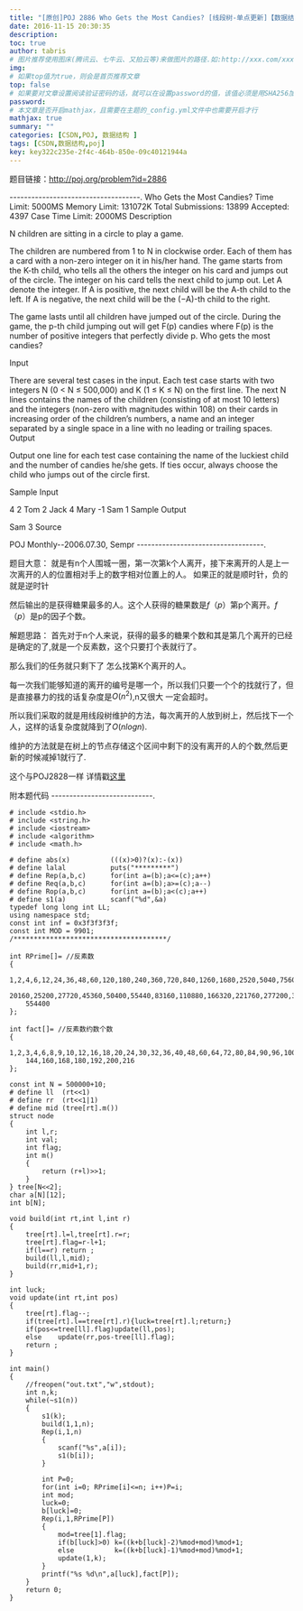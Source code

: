 ```yaml
---
title: "[原创]POJ 2886 Who Gets the Most Candies? [线段树-单点更新]【数据结构】"
date: 2016-11-15 20:30:35
description:
toc: true
author: tabris
# 图片推荐使用图床(腾讯云、七牛云、又拍云等)来做图片的路径.如:http://xxx.com/xxx.jpg
img:
# 如果top值为true，则会是首页推荐文章
top: false
# 如果要对文章设置阅读验证密码的话，就可以在设置password的值，该值必须是用SHA256加密后的密码，防止被他人识破
password:
# 本文章是否开启mathjax，且需要在主题的_config.yml文件中也需要开启才行
mathjax: true
summary: ""
categories: [CSDN,POJ, 数据结构 ]
tags: [CSDN,数据结构,poj]
key: key322c235e-2f4c-464b-850e-09c40121944a
---
```


题目链接：http://poj.org/problem?id=2886

------------------------------------.
Who Gets the Most Candies?
Time Limit: 5000MS		Memory Limit: 131072K
Total Submissions: 13899		Accepted: 4397
Case Time Limit: 2000MS
Description

N children are sitting in a circle to play a game.

The children are numbered from 1 to N in clockwise order. Each of them has a card with a non-zero integer on it in his/her hand. The game starts from the K-th child, who tells all the others the integer on his card and jumps out of the circle. The integer on his card tells the next child to jump out. Let A denote the integer. If A is positive, the next child will be the A-th child to the left. If A is negative, the next child will be the (−A)-th child to the right.

The game lasts until all children have jumped out of the circle. During the game, the p-th child jumping out will get F(p) candies where F(p) is the number of positive integers that perfectly divide p. Who gets the most candies?

Input

There are several test cases in the input. Each test case starts with two integers N (0 < N ≤ 500,000) and K (1 ≤ K ≤ N) on the first line. The next N lines contains the names of the children (consisting of at most 10 letters) and the integers (non-zero with magnitudes within 108) on their cards in increasing order of the children’s numbers, a name and an integer separated by a single space in a line with no leading or trailing spaces.
Output

Output one line for each test case containing the name of the luckiest child and the number of candies he/she gets. If ties occur, always choose the child who jumps out of the circle first.

Sample Input

4 2
Tom 2
Jack 4
Mary -1
Sam 1
Sample Output

Sam 3
Source

POJ Monthly--2006.07.30, Sempr
-----------------------------------.

题目大意：
就是有n个人围城一圈，第一次第k个人离开，接下来离开的人是上一次离开的人的位置相对手上的数字相对位置上的人。
如果正的就是顺时针，负的就是逆时针

然后输出的是获得糖果最多的人。这个人获得的糖果数是$f（p）$第p个离开。$f（p）$是p的因子个数。

解题思路：
首先对于n个人来说，获得的最多的糖果个数和其是第几个离开的已经是确定的了,就是一个反素数，这个只要打个表就行了。

那么我们的任务就只剩下了 怎么找第K个离开的人。

每一次我们能够知道的离开的编号是哪一个，所以我们只要一个个的找就行了，但是直接暴力的找的话复杂度是$O(n^2)$,n又很大 一定会超时。

所以我们采取的就是用线段树维护的方法，每次离开的人放到树上，然后找下一个人，这样的话复杂度就降到了$O(nlogn)$.

维护的方法就是在树上的节点存储这个区间中剩下的没有离开的人的个数,然后更新的时候减掉1就行了.

这个与POJ2828一样 详情戳[这里](http://blog.csdn.net/qq_33184171/article/details/53163302)


附本题代码
----------------------------.
```
# include <stdio.h>
# include <string.h>
# include <iostream>
# include <algorithm>
# include <math.h>

# define abs(x)          (((x)>0)?(x):-(x))
# define lalal           puts("*********")
# define Rep(a,b,c)      for(int a=(b);a<=(c);a++)
# define Req(a,b,c)      for(int a=(b);a>=(c);a--)
# define Rop(a,b,c)      for(int a=(b);a<(c);a++)
# define s1(a)           scanf("%d",&a)
typedef long long int LL;
using namespace std;
const int inf = 0x3f3f3f3f;
const int MOD = 9901;
/**************************************/

int RPrime[]= //反素数
{
    1,2,4,6,12,24,36,48,60,120,180,240,360,720,840,1260,1680,2520,5040,7560,10080,15120,
    20160,25200,27720,45360,50400,55440,83160,110880,166320,221760,277200,332640,498960,
    554400
};

int fact[]= //反素数约数个数
{
    1,2,3,4,6,8,9,10,12,16,18,20,24,30,32,36,40,48,60,64,72,80,84,90,96,100,108,120,128,
    144,160,168,180,192,200,216
};

const int N = 500000+10;
# define ll  (rt<<1)
# define rr  (rt<<1|1)
# define mid (tree[rt].m())
struct node
{
    int l,r;
    int val;
    int flag;
    int m()
    {
        return (r+l)>>1;
    }
} tree[N<<2];
char a[N][12];
int b[N];

void build(int rt,int l,int r)
{
    tree[rt].l=l,tree[rt].r=r;
    tree[rt].flag=r-l+1;
    if(l==r) return ;
    build(ll,l,mid);
    build(rr,mid+1,r);
}

int luck;
void update(int rt,int pos)
{
    tree[rt].flag--;
    if(tree[rt].l==tree[rt].r){luck=tree[rt].l;return;}
    if(pos<=tree[ll].flag)update(ll,pos);
    else    update(rr,pos-tree[ll].flag);
    return ;
}

int main()
{
    //freopen("out.txt","w",stdout);
    int n,k;
    while(~s1(n))
    {
        s1(k);
        build(1,1,n);
        Rep(i,1,n)
        {
            scanf("%s",a[i]);
            s1(b[i]);
        }

        int P=0;
        for(int i=0; RPrime[i]<=n; i++)P=i;
        int mod;
        luck=0;
        b[luck]=0;
        Rep(i,1,RPrime[P])
        {
            mod=tree[1].flag;
            if(b[luck]>0) k=((k+b[luck]-2)%mod+mod)%mod+1;
            else          k=((k+b[luck]-1)%mod+mod)%mod+1;
            update(1,k);
        }
        printf("%s %d\n",a[luck],fact[P]);
    }
    return 0;
}

```
